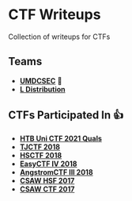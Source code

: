 # CTF Writeups
Collection of writeups for CTFs

## Teams
* [**UMDCSEC**](https://ctftime.org/team/87711) 🐢
* [**L Distribution**](https://ctftime.org/team/45894)

## CTFs Participated In :+1:
* [**HTB Uni CTF 2021 Quals**](https://ctftime.org/event/1511)
* [**TJCTF 2018**](https://tjctf.org) 
* [**HSCTF 2018**](https://hsctf.com) 
* [**EasyCTF IV 2018**](https://easyctf.com)
* [**AngstromCTF III 2018**](https://angstromctf.com)
* [**CSAW HSF 2017**](https://red.csaw.io/)
* [**CSAW CTF 2017**](https://csaw.engineering.nyu.edu/ctf)


